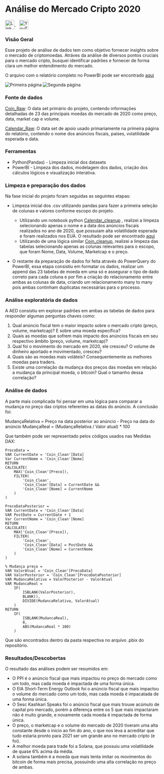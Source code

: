 # Análise do Mercado Cripto 2020
<p>
  <a href="https://www.linkedin.com/in/luanhteixeira/">
    <img src="https://upload.wikimedia.org/wikipedia/commons/thumb/c/ca/LinkedIn_logo_initials.png/800px-LinkedIn_logo_initials.png" alt="LinkedIn" width="30" height="30" style="vertical-align: middle;"/>
  </a>
  &nbsp;&nbsp; 
  <a href="PlaceHolder" target="_blank">
    <img src="https://upload.wikimedia.org/wikipedia/commons/4/42/YouTube_icon_%282013-2017%29.png" alt="YouTube" width="30" height="30" style="vertical-align: middle;"/>
  </a>
</p>

### Visão Geral

Esse projeto de análise de dados tem como objetivo fornecer insights sobre o mercado de criptomoedas. Atráves da análise de diversos pontos cruciais para o mercado cripto, busquei identificar padrões e fornecer de forma clara um melhor entendimento do mercado. 

O arquivo com o relatório completo no PowerBI pode ser encontrado [aqui](https://github.com/LuanHott/Analise_MercadoCripto2020/blob/main/power_bi/Crypto_Historical_Analysis.pbix)

![Primeira página](Imagens/Página1.png)
![Segunda página](Imagens/Página2.png)

### Fonte de dados

[Coin_Raw](https://www.kaggle.com/datasets/sudalairajkumar/cryptocurrencypricehistory/data): O data set primário do projeto, contendo informações detalhadas de 23 das principais moedas do mercado de 2020 como preço, data, market cap e volume.

[Calendar_Raw](https://www.kaggle.com/datasets/devorvant/economic-calendar/data?select=D2019-21.csv): O data set de apoio usado primariamente na primeira página do relatório, contendo o nome dos anúncios fiscais, países, volatilidade esperada e data.

### Ferramentas

- Python(Pandas) - Limpeza inicial dos datasets
- PowerBI - Limpeza dos dados, modelagem dos dados, criação dos cálculos lógicos e visualização interativa.

### Limpeza e preparação dos dados

Na fase inicial do projeto foram seguidas as seguintes etapas:

- Limpeza inicial dos .csv utilizando pandas para fazer a primeira seleção de colunas e valores conforme escopo do projeto.

  - Utilizando um notebook python [Calendar_cleanup](https://github.com/LuanHott/Analise_MercadoCripto2020/blob/main/notebooks/calendar_cleanup.py) , realizei a limpeza selecionando apenas o nome e a data dos anúncios fiscais realizados no ano de 2020, que possuiam alta volatilidade esperada e foram realizados nos EUA. O resultado pode ser encontrado [aqui](https://github.com/LuanHott/Analise_MercadoCripto2020/blob/main/data/Calendar_Clean/calendar_clean.csv)
  - Utilizando de uma lógica similar [Coin_cleanup](https://github.com/LuanHott/Analise_MercadoCripto2020/blob/main/notebooks/coin_cleanup.py), realizei a limpeza das tabelas selecionando apenas as colunas relevantes para o escopo, que foram Nome, Data, Volume, Marketcap e o preço.

- O restante da preparação de dados foi feita através do PowerQuery do PowerBI, essa etapa consistiu em formatar os dados, realizar um append das 23 tabelas de moeda em uma só e assegurar o tipo de dado correto para cada coluna e por fim a criação do relacionamento entre ambas as colunas de data, criando um relacionamento many to many pois ambas continham duplicatas necessárias para o processo.

### Análise exploratória de dados

A AED consistiu em explorar padrões em ambas as tabelas de dados para responder algumas perguntas chaves como:

1. Qual anúncio fiscal tem o maior impacto sobre o mercado cripto (preço, volume, marketcap)? E sobre uma moeda específica?
2. Quais as moedas que sofrem mais impacto dos anúncios fiscais em seu respectivo âmbito (preço, volume, marketcap)?
3. Qual foi o movimento do mercado em 2020, ele cresceu? O volume de dinheiro aportado e movimentado, cresceu?
4. Quais são as moedas mais voláteis? Consequentemente as melhores moedas para traders.
5. Existe uma correlação da mudança dos preços das moedas em relação a mudança da principal moeda, o bitcoin? Qual o tamanho dessa correlação?

### Análise de dados

A parte mais complicada foi pensar em uma lógica para comparar a mudança no preço das criptos referentes as datas do anúncio. A conclusão foi:

MudançaRelativa = Preço na data posterior ao anúncio - Preço na data do anúncio
MudançaReal = (MudançaRelativa / Valor atual) * 100

Que também pode ser representado pelos códigos usados nas Medidas DAX:
```
PrecoData = 
VAR CurrentDate = 'Coin_Clean'[Data]
Var CurrentNome = 'Coin_Clean'[Nome]
RETURN
CALCULATE(
    MAX('Coin_Clean'[Preco]),
    FILTER(
        'Coin_Clean',
        'Coin_Clean'[Data] = CurrentDate &&
        'Coin_Clean'[Nome] = CurrentNome
    )
)
```
```
PrecoDataPosterior = 
VAR CurrentDate = 'Coin_Clean'[Data]
VAR PostDate = CurrentDate + 1
Var CurrentNome = 'Coin_Clean'[Nome]
RETURN
CALCULATE(
    MAX('Coin_Clean'[Preco]),
    FILTER(
        'Coin_Clean',
        'Coin_Clean'[Data] = PostDate &&
        'Coin_Clean'[Nome] = CurrentNome
    )
)
```
```
% Mudança preço = 
VAR ValorAtual = 'Coin_Clean'[PrecoData]
VAR ValorPosterior = 'Coin_Clean'[PrecoDataPosterior]
VAR MudancaRelativa = ValorPosterior - ValorAtual
VAR MudancaReal = 
    IF(
        ISBLANK(ValorPosterior),
        BLANK(),
        DIVIDE(MudancaRelativa, ValorAtual)
    )
RETURN
    IF(
        ISBLANK(MudancaReal),
        0,
        ABS(MudancaReal * 100)
    )

```
Que são encontrados dentro da pasta respectiva no arquivo .pbix do repositório.

### Resultados/Descobertas

O resultado das análises podem ser resumidos em:

- O PPI é o anúncio fiscal que mais impactou no preço do mercado como um todo, mas cada moeda é impactada de uma forma única.
- O EIA Short-Term Energy Outlook foi o anúncio fiscal que mais impactou o volume do mercado como um todo, mas cada moeda é impacatada de uma forma única.
- O Sesc Kashkari Speaks foi o anúncio fiscal que mais trouxe acúmulo de capital pro mercado, porém a diferença entre os 5 que mais impactaram não é muito grande, e novamente cada moeda é impactada de forma única.
- O preço, o marketcap e o volume do mercado de 2020 tiveram uma alta constante desde o ínicio ao fim do ano, o que nos leva a acreditar que tudo estaria pronto para 2021 ser um grande ano no mercado cripto (e foi).
- A melhor moeda para trade foi a Solana, que possuiu uma volatilidade de quase 6% acima da média.
- A solana também é a moeda que mais tenta imitar os movimentos do bitcoin de forma mais precisa, possuindo uma alta correlação no preço de ambas.







